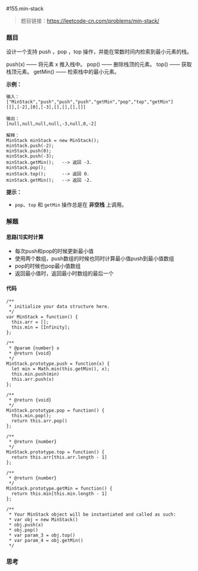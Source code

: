 #155.min-stack

> 题目链接：https://leetcode-cn.com/problems/min-stack/

### 题目

设计一个支持 push ，pop ，top 操作，并能在常数时间内检索到最小元素的栈。

push(x) —— 将元素 x 推入栈中。
pop() —— 删除栈顶的元素。
top() —— 获取栈顶元素。
getMin() —— 检索栈中的最小元素。

**示例：**

```
输入：
["MinStack","push","push","push","getMin","pop","top","getMin"]
[[],[-2],[0],[-3],[],[],[],[]]

输出：
[null,null,null,null,-3,null,0,-2]

解释：
MinStack minStack = new MinStack();
minStack.push(-2);
minStack.push(0);
minStack.push(-3);
minStack.getMin();   --> 返回 -3.
minStack.pop();
minStack.top();      --> 返回 0.
minStack.getMin();   --> 返回 -2.
```

**提示：**

- `pop`、`top` 和 `getMin` 操作总是在 **非空栈** 上调用。



### 解题

#### 思路[1]实时计算

* 每次push和pop的时候更新最小值
* 使用两个数组，push数组的时候也同时计算最小值push到最小值数组
* pop的时候也pop最小值数组
* 返回最小值时，返回最小时数组的最后一个

#### 代码

```
/**
 * initialize your data structure here.
 */
var MinStack = function() {
  this.arr = [];
  this.min = [Infinity];
};

/** 
 * @param {number} x
 * @return {void}
 */
MinStack.prototype.push = function(x) {
  let min = Math.min(this.getMin(), x);
  this.min.push(min)
  this.arr.push(x)
};

/**
 * @return {void}
 */
MinStack.prototype.pop = function() {
  this.min.pop();
  return this.arr.pop()
};

/**
 * @return {number}
 */
MinStack.prototype.top = function() {
  return this.arr[this.arr.length - 1]
};

/**
 * @return {number}
 */
MinStack.prototype.getMin = function() {
  return this.min[this.min.length - 1]
};

/**
 * Your MinStack object will be instantiated and called as such:
 * var obj = new MinStack()
 * obj.push(x)
 * obj.pop()
 * var param_3 = obj.top()
 * var param_4 = obj.getMin()
 */
```



### 思考


